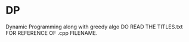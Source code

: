 # DP
Dynamic Programming along with greedy algo
DO READ THE TITLES.txt FOR REFERENCE OF .cpp FILENAME.
